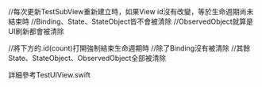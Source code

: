 //每次更新TestSubView重新建立時，如果View id沒有改變，等於生命週期尚未結束時
//Binding、State、StateObject皆不會被清除
//ObservedObject就算是UI刷新都會被清除

//將下方的.id(count)打開強制結束生命週期時
//除了Binding沒有被清除
//其餘State、StateObject、ObservedObject全部被清除

詳細參考TestUIView.swift
